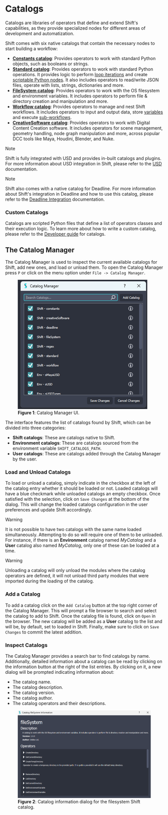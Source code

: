 # Catalogs

Catalogs are libraries of operators that define and extend Shift's capabilities, as they provide specialized nodes for different areas of development and automatization. 

Shift comes with six native catalogs that contain the necessary nodes to start building a workflow:

- [**Constants catalog**](shift_catalogs/constants): Provides operators to work with standard Python objects, such as booleans or strings.
- [**Standard catalog**](shift_catalogs/standard): Provides operators to work with standard Python operations. It provides logic to perform [loop iterations](../nodes/iterator) and create [scriptable Python nodes](../nodes/python_script). It also includes operators to read/write JSON files, operate with lists, strings, dictionaries and more.
- [**FileSystem catalog**](shift_catalogs/filesystem): Provides operators to work with the OS filesystem and environment variables. It includes operators to perform file & directory creation and manipulation and more.
- [**Workflow catalog**](shift_catalogs/workflow): Provides operators to manage and nest Shift workflows. It includes operators to input and output data, store [variables](../nodes/variable) and execute [sub-workflows](../nodes/workflow).
- [**CreativeSoftware catalog**](shift_catalogs/creativesoftware): Provides operators to work with Digital Content Creation software. It includes operators for scene management, geometry handling, node graph manipulation and more, across popular DCC tools like Maya, Houdini, Blender, and Nuke.

>[!NOTE]
> Shift is fully integrated with USD and provides in-built catalogs and plugins. For more information about USD integration in Shift, please refer to the [USD](../../integration_resources/resources/USD/usd) documentation.

>[!NOTE]
> Shift also comes with a native catalog for Deadline. For more information about Shift's integration in Deadline and how to use this catalog, please refer to the [Deadline Integration](../../integration_resources/software/deadline) documentation.

### Custom Catalogs

Catalogs are scripted Python files that define a list of operators classes and their execution logic. To learn more about how to write a custom catalog, please refer to the [Developer guide](../../reference/developer_guide/developing_custom_catalogs) for catalogs.


## The Catalog Manager

The Catalog Manager is used to inspect the current available catalogs for Shift, add new ones, and load or unload them. 
To open the Catalog Manager press `P` or click on the menu option under `File -> Catalog Manager`. 

<figure>
      <img src="images/catalog_manager.png" alt="Catalog Manager.">
      <figcaption><b>Figure 1</b>: Catalog Manager UI.</figcaption>   
</figure>

The interface features the list of catalogs found by Shift, which can be divided into three categories:

- **Shift catalogs**: These are catalogs native to Shift.
- **Environment catalogs**: These are catalogs sourced from the environment variable `SHIFT_CATALOGS_PATH`. 
- **User catalogs**: These are catalogs added through the Catalog Manager by the user. 

### Load and Unload Catalogs

To load or unload a catalog, simply indicate in the checkbox at the left of the catalog entry whether it should be loaded or not. Loaded catalogs will have a blue checkmark while unloaded catalogs an empty checkbox. Once satisfied with the selection, click on `Save Changes` at the bottom of the dialog. This will change the loaded catalogs configuration in the user preferences and update Shift accordingly.

>[!WARNING]
> It is not possible to have two catalogs with the same name loaded simultaneously. Attempting to do so will require one of them to be unloaded. 
> For instance, if there is an **Environment** catalog named *MyCatalog* and a **User** catalog also named *MyCatalog*, only one of these can be loaded at a time.

>[!WARNING]
> Unloading a catalog will only unload the modules where the catalog operators are defined, it will not unload third party modules that were imported during the loading of the catalog.

### Add a Catalog

To add a catalog click on the `Add Catalog` button at the top right corner of the Catalog Manager. This will prompt a file browser to search and select the catalog to add to Shift. Once the catalog file is found, click on `Open` in the browser. The new catalog will be added as a **User** catalog to the list and will be, by default, set to loaded in Shift. Finally, make sure to click on `Save Changes` to commit the latest addition. 

### Inspect Catalogs
The Catalog Manager provides a search bar to find catalogs by name. Additionally, detailed information about a catalog can be read by clicking on the information button at the right of the list entries. By clicking on it, a new dialog will be prompted indicating information about:

- The catalog name.
- The catalog description.
- The catalog version.
- The catalog author.
- The catalog operators and their descriptions.

<figure>
      <img src="images/catalog_information.png" alt="Catalog Information Dialog.">
      <figcaption><b>Figure 2</b>: Catalog information dialog for the filesystem Shift catalog.</figcaption>   
</figure>
